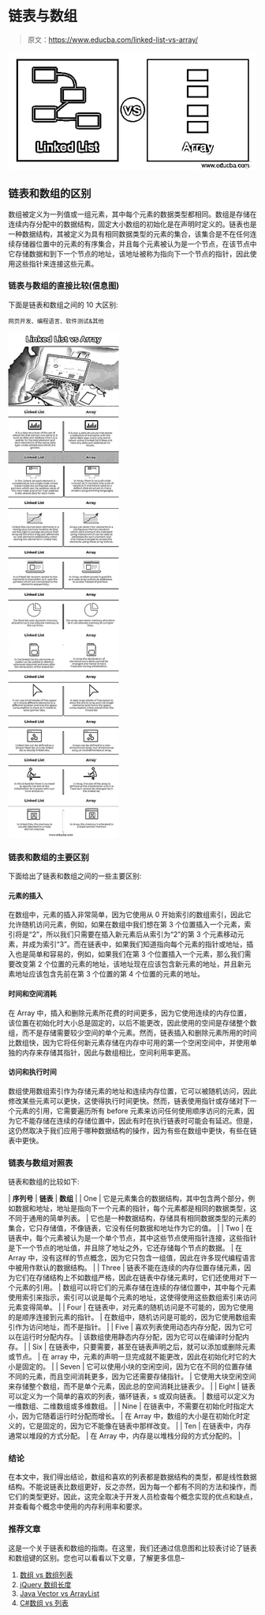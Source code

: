 # 链表与数组

> 原文：<https://www.educba.com/linked-list-vs-array/>

![Linked-List-vs-Array](img/6d285525c84221d14a4144b734db51f6.png)



## 链表和数组的区别

数组被定义为一列值或一组元素，其中每个元素的数据类型都相同。数组是存储在连续内存分配中的数据结构，固定大小数组的初始化是在声明时定义的。链表也是一种数据结构，其被定义为具有相同数据类型的元素的集合，该集合是不在任何连续存储器位置中的元素的有序集合，并且每个元素被认为是一个节点，在该节点中它存储数据和到下一个节点的地址，该地址被称为指向下一个节点的指针，因此使用这些指针来连接这些元素。

### 链表与数组的直接比较(信息图)

下面是链表和数组之间的 10 大区别:

<small>网页开发、编程语言、软件测试&其他</small>

![Linked-List-vs-Array-info](img/d5fe828167a653dd4ed7b97db0e4c821.png)



### 链表和数组的主要区别

下面给出了链表和数组之间的一些主要区别:

#### 元素的插入

在数组中，元素的插入非常简单，因为它使用从 0 开始索引的数组索引，因此它允许随机访问元素，例如，如果在数组中我们想在第 3 个位置插入一个元素，索引将是“2”，所以我们只需要在插入新元素后从索引为“2”的第 3 个元素移动元素，并成为索引“3”。而在链表中，如果我们知道指向每个元素的指针或地址，插入也是简单和容易的，例如，如果我们在第 3 个位置插入一个元素，那么我们需要改变第 2 个位置的元素的地址，该地址现在应该包含新元素的地址，并且新元素地址应该包含先前在第 3 个位置的第 4 个位置的元素的地址。

#### 时间和空间消耗

在 Array 中，插入和删除元素所花费的时间更多，因为它使用连续的内存位置，该位置在初始化时大小总是固定的，以后不能更改，因此使用的空间是存储整个数组，而不是存储需要较少空间的单个元素。然而，链表插入和删除元素所用的时间比数组快，因为它将任何新元素存储在内存中可用的第一个空闲空间中，并使用单独的内存来存储其指针，因此与数组相比，空间利用率更高。

#### 访问和执行时间

数组使用数组索引作为存储元素的地址和连续内存位置，它可以被随机访问，因此修改某些元素可以更快，这使得执行时间更快。然而，链表使用指针或存储对下一个元素的引用，它需要遍历所有 before 元素来访问任何使用顺序访问的元素，因为它不能存储在连续的存储位置中，因此有时在执行链表时可能会有延迟。但是，这仍然取决于我们应用于哪种数据结构的操作，因为有些在数组中更快，有些在链表中更快。

### 链表与数组对照表

链表和数组的比较如下:

| **序列号** | **链表** | **数组** |
| One | 它是元素集合的数据结构，其中包含两个部分，例如数据和地址，地址是指向下一个元素的指针，每个元素都是相同的数据类型，这不同于通用的简单列表。 | 它也是一种数据结构，存储具有相同数据类型的元素的集合，它只存储值，不像链表，它没有任何数据和地址作为它的值。 |
| Two | 在链表中，每个元素被认为是一个单个节点，其中这些节点使用指针连接，这些指针是下一个节点的地址值，并且除了地址之外，它还存储每个节点的数据。 | 在 Array 中，没有这样的节点概念，因为它只包含一组值，因此在许多现代编程语言中被用作默认的数据结构。 |
| Three | 链表不能在连续的内存位置存储元素，因为它们在存储结构上不如数组严格，因此在链表中存储元素时，它们还使用对下一个元素的引用。 | 数组可以将它们的元素存储在连续的存储位置中，其中每个元素使用索引来指示，索引可以说是每个元素的地址，这使得使用这些数组索引来访问元素变得简单。 |
| Four | 在链表中，对元素的随机访问是不可能的，因为它使用的是顺序连接到元素的指针。 | 在数组中，随机访问是可能的，因为它使用数组索引作为访问地址，而不是指针。 |
| Five | 喜欢列表使用动态内存分配，因为它可以在运行时分配内存。 | 该数组使用静态内存分配，因为它可以在编译时分配内存。 |
| Six | 在链表中，只要需要，甚至在链表声明之后，就可以添加或删除元素或节点。 | 在 array 中，元素的声明一旦完成就不能更改，因此在初始化时它的大小是固定的。 |
| Seven | 它可以使用小块的空闲空间，因为它在不同的位置存储不同的元素，而且空间消耗更多，因为它还需要存储指针。 | 它使用大块空闲空间来存储整个数组，而不是单个元素，因此总的空间消耗比链表少。 |
| Eight | 链表可以定义为一个简单的喜欢的列表，循环链表，s 或双向链表。 | 数组可以定义为一维数组、二维数组或多维数组。 |
| Nine | 在链表中，不需要在初始化时指定大小，因为它随着运行时分配而增长。 | 在 Array 中，数组的大小是在初始化时定义的，它是固定的，因为它不能像在链表中那样改变。 |
| Ten | 在链表中，内存通常以堆段的方式分配。 | 在 Array 中，内存是以堆栈分段的方式分配的。 |

### 结论

在本文中，我们得出结论，数组和喜欢的列表都是数据结构的类型，都是线性数据结构。不能说链表比数组更好，反之亦然，因为每一个都有不同的方法和操作，而它们的类型更好。因此，这完全取决于开发人员检查每个概念实现的优点和缺点，并查看每个概念中使用的内存利用率和要求。

### 推荐文章

这是一个关于链表和数组的指南。在这里，我们还通过信息图和比较表讨论了链表和数组键的区别。您也可以看看以下文章，了解更多信息–

1.  [数组 vs 数组列表](https://www.educba.com/array-vs-arraylist/)
2.  [jQuery 数组长度](https://www.educba.com/jquery-array-length/)
3.  [Java Vector vs ArrayList](https://www.educba.com/java-vector-vs-arraylist/)
4.  [C#数组 vs 列表](https://www.educba.com/c-sharp-array-vs-list/)





